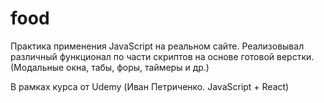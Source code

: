 # food
Практика применения JavaScript на реальном сайте.
Реализовывал различный функционал по части скриптов на основе готовой верстки. (Модальные окна, табы, форы, таймеры и др.)

В рамках курса от Udemy (Иван Петриченко. JavaScript + React)
